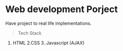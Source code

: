 # Web development Porject 
Have project to real life implementations. 
> Tech Stack
1. HTML
2.CSS
3..Javascript (AJAX) 
